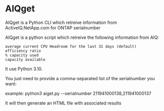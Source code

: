 # AIQget

AIQget is a Python CLI which retreive information from ActiveIQ.NetApp.com for ONTAP serialnumber

AIQget is a python script which retreive the following information from AIQ:

    average current CPU Headroom for the last 31 days (default)
    efficiency ratio
    % capacity used
    capacity available

It use Python 3.10.

You just need to provide a comma-separated list of the serialnumber you want:

example: python3 aiget.py --serialnumber 211941000138,211941000137

It will then generate an HTML file with associated results